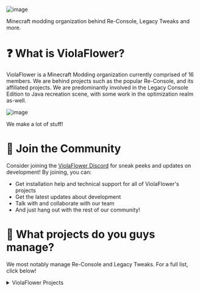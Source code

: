 ![image](https://github.com/user-attachments/assets/d808df8e-e1b3-4f17-b125-99b59ce57ca7)

Minecraft modding organization behind Re-Console, Legacy Tweaks and more.

# ❓ What is ViolaFlower?
ViolaFlower is a Minecraft Modding organization currently comprised of 16 members. We are behind projects such as the popular Re-Console, and its affiliated projects. We are predominantly involved in the Legacy Console Edition to Java recreation scene, with some work in the optimization realm as-well.

![image](https://github.com/user-attachments/assets/fa75f81d-b7fc-4b7a-8ff3-fd9f1e18ad2f)

We make a lot of stuff!


# 💬 Join the Community
Consider joining the [ViolaFlower Discord](https://discord.com/invite/dsBrDdJysn) for sneak peeks and updates on development! By joining, you can:
- Get installation help and technical support for all of ViolaFlower's projects
- Get the latest updates about development
- Talk with and collaborate with our team
- And just hang out with the rest of our community!


# 🍉 What projects do you guys manage?
We most notably manage Re-Console and Legacy Tweaks. For a full list, click below!

<details>
<summary>ViolaFlower Projects</summary>

- LCE Panorama Collection
- Mash-up Addon
- Nitroserver
- Re-Console
- Re-Console Server Software
- Re-Console: Legacy
- Re-Console Resources
- Tutorial World Addon

</details>

